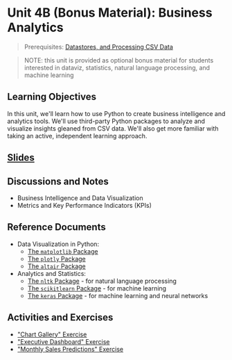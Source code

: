 
# Unit 4B (Bonus Material): Business Analytics

> Prerequisites: [Datastores, and Processing CSV Data](unit-4.md)

> NOTE: this unit is provided as optional bonus material for students interested in dataviz, statistics, natural language processing, and machine learning

## Learning Objectives

In this unit, we'll learn how to use Python to create business intelligence and analytics tools. We'll use third-party Python packages to analyze and visualize insights gleaned from CSV data. We'll also get more familiar with taking an active, independent learning approach.

## [Slides](https://docs.google.com/presentation/d/1frWgIWxloO7estJmm1dyuOPptIKf_d7eCiggmEyP5C4/edit?usp=sharing)

## Discussions and Notes

  + Business Intelligence and Data Visualization
  + Metrics and Key Performance Indicators (KPIs)

## Reference Documents

  + Data Visualization in Python:
    + [The `matplotlib` Package](/notes/python/packages/matplotlib.md)
    + [The `plotly` Package](/notes/python/packages/plotly.md)
    + [The `altair` Package](/notes/python/packages/altair.md)
  + Analytics and Statistics:
    + [The `nltk` Package](/notes/python/packages/nltk.md) - for natural language processing
    + [The `scikitlearn` Package](https://scikit-learn.org/stable/) - for machine learning
    + [The `keras` Package](http://data-creative.info/projects/2018/12/16/learning-keras-tensorflow-py/) - for machine learning and neural networks

## Activities and Exercises

  + ["Chart Gallery" Exercise](/exercises/chart-gallery/README.md)
  + ["Executive Dashboard" Exercise](/exercises/exec-dash/README.md)
  + ["Monthly Sales Predictions" Exercise](/exercises/monthly-sales-predictions/README.md)
